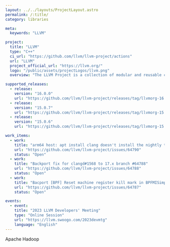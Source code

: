 ```yaml
---
layout: ../../layouts/ProjectLayout.astro
permalink: /:title/
category: libraries

meta:
  keywords: "LLVM"

project:
  title: "LLVM"
  type: "C++"
  ci_url: "https://github.com/llvm/llvm-project/actions"
  url: "LLVM"
  project_official_url: "https://llvm.org/"
  logo: "/public/assets/projectLogos/llvm.png"
  overview: "The LLVM Project is a collection of modular and reusable compiler and toolchain technologies. Despite its name, LLVM has little to do with traditional virtual machines. The name LLVM itself is not an acronym; it is the full name of the project. LLVM began as a research project at the University of Illinois, with the goal of providing a modern, SSA-based compilation strategy capable of supporting both static and dynamic compilation of arbitrary programming languages. Since then, LLVM has grown to be an umbrella project consisting of a number of subprojects, many of which are being used in production by a wide variety of commercial and open source projects as well as being widely used in academic research. Code in the LLVM project is licensed under the Apache 2.0 License with LLVM exceptions."

supported_releases:
  - release:
    version: "16.0.0"
    url: "https://github.com/llvm/llvm-project/releases/tag/llvmorg-16.0.0"
  - release:
    version: "15.0.7"
    url: "https://github.com/llvm/llvm-project/releases/tag/llvmorg-15.0.7"
  - release:
    version: "15.0.6"
    url: "https://github.com/llvm/llvm-project/releases/tag/llvmorg-15.0.6"

work_items:
  - work:
    title: "arm64 host: apt install clang doesn't install the nightly toolchain #64790"
    url: "https://github.com/llvm/llvm-project/issues/64790"
    status: "Open"
  - work:
    title: "Backport fix for clangd#1568 to 17.x branch #64788"
    url: "https://github.com/llvm/llvm-project/issues/64788"
    status: "Open"
  - work:
    title: "Bacport [BPF] Reset machine register kill mark in BPFMISimplifyPatchable. #64787"
    url: "https://github.com/llvm/llvm-project/issues/64787"
    status: "Open"

events:
  - event:
    title: "2023 LLVM Developers' Meeting"
    type: "Online Session"
    url: "https://llvm.swoogo.com/2023devmtg"
    language: "English"
---
```


<p>Apache Hadoop</p>
